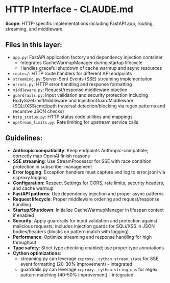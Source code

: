 # HTTP Interface - CLAUDE.md

**Scope**: HTTP-specific implementations including FastAPI app, routing, streaming, and middleware

## Files in this layer:
- `app.py`: FastAPI application factory and dependency injection container
  - Integrates CacheWarmupManager during startup lifecycle
  - Handles graceful shutdown of cache warmup and async resources
- `routes/`: HTTP route handlers for different API endpoints
- `streaming.py`: Server-Sent Events (SSE) streaming implementation
- `errors.py`: HTTP error handling and response formatting
- `middleware.py`: Request/response middleware pipeline
- `guardrails.py`: Input validation and security protection including BodySizeLimitMiddleware and InjectionGuardMiddleware (SQLi/XSS/cmd/path traversal detection/blocking via regex patterns and recursive JSON checks)
- `http_status.py`: HTTP status code utilities and mappings
- `upstream_limits.py`: Rate limiting for upstream service calls

## Guidelines:
- **Anthropic compatibility**: Keep endpoints Anthropic-compatible; correctly map OpenAI finish reasons
- **SSE streaming**: Use StreamProcessor for SSE with race condition protection in subscriber management
- **Error logging**: Exception handlers must capture and log to error.jsonl via ccproxy.logging
- **Configuration**: Respect Settings for CORS, rate limits, security headers, and cache warmup
- **FastAPI patterns**: Use dependency injection and proper async patterns
- **Request lifecycle**: Proper middleware ordering and request/response handling
- **Startup/Shutdown**: Initialize CacheWarmupManager in lifespan context if enabled
- **Security**: Apply guardrails for input validation and protection against malicious requests; includes injection guards for SQLi/XSS in JSON bodies/headers (blocks on pattern match with logging)
- **Performance**: Optimize streaming and response handling for high throughput
- **Type safety**: Strict type checking enabled; use proper type annotations
- **Cython optimizations**:
  - streaming.py can leverage `ccproxy._cython.stream_state` for SSE event formatting (20-30% improvement) - integrated
  - guardrails.py can leverage `ccproxy._cython.string_ops` for regex pattern matching (40-50% improvement) - integrated
